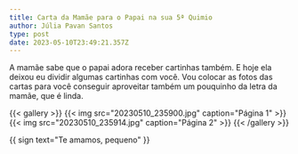 ```yaml
---
title: Carta da Mamãe para o Papai na sua 5ª Quimio
author: Júlia Pavan Santos
type: post
date: 2023-05-10T23:49:21.357Z
---
```

A mamãe sabe que o papai adora receber cartinhas também.
E hoje ela deixou eu dividir algumas cartinhas com você.
Vou colocar as fotos das cartas para você conseguir aproveitar também um pouquinho da letra da mamãe, que é linda.

{{< gallery >}}
  {{< img
      src="20230510_235900.jpg"
      caption="Página 1" >}}
  {{< img
      src="20230510_235914.jpg"
      caption="Página 2" >}}
{{< /gallery >}}

{{ sign text="Te amamos, pequeno" }}